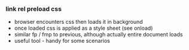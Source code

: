 ### link rel preload css

- browser encounters css then loads it in background
- once loaded css is applied as a style sheet (see onload)
- similar fp / fmp to previous, although actually entire document loads
- useful tool - handy for some scenarios
